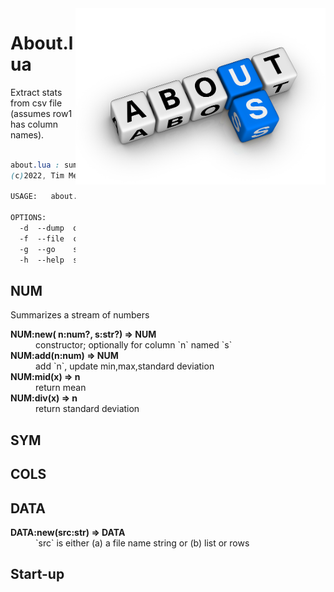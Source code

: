 
<img align=right width=400 src='etc/img/about.jpg'>

# About.lua
Extract stats from csv file (assumes row1 has column names).

```css

about.lua : summarize a table
(c)2022, Tim Menzies <timm@ieee.org>, BSD-2 

USAGE:   about.lua  [OPTIONS]

OPTIONS:
  -d  --dump  on crash, print stackdump = false
  -f  --file  csv file                  = ../data/auto93.csv
  -g  --go    start-up action           = data
  -h  --help  show help                 = false

```
## NUM	
Summarizes a stream of numbers	

<dl>
<dt><b> NUM:new(  n:num?, s:str?) &rArr;  NUM </b></dt><dd>   constructor; optionally for column `n` named `s`  </dd>
<dt><b> NUM:add(n:num) &rArr;  NUM </b></dt><dd>  add `n`, update min,max,standard deviation </dd>
<dt><b> NUM:mid(x) &rArr;  n </b></dt><dd>  return mean </dd>
<dt><b> NUM:div(x) &rArr;  n </b></dt><dd>  return standard deviation </dd>
</dl>

## SYM	
## COLS	
## DATA	

<dl>
<dt><b> DATA:new(src:str) &rArr;  DATA </b></dt><dd>  `src` is either (a) a file name string or (b) list or rows </dd>
</dl>

## Start-up	
